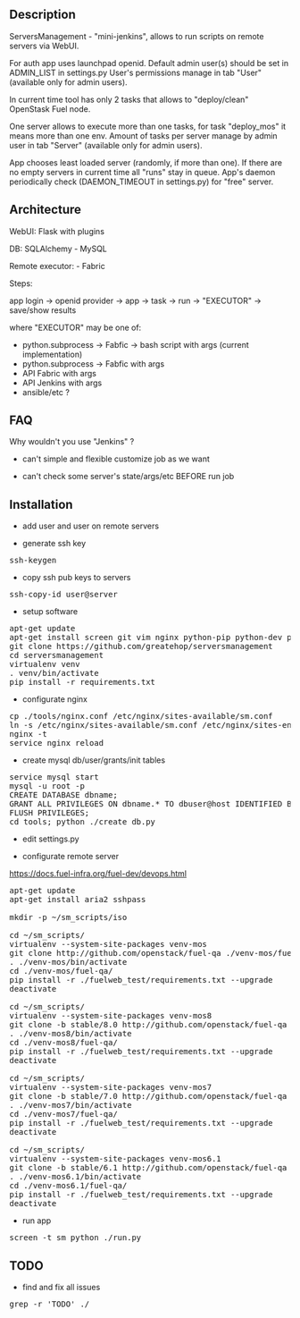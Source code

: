 ## Description

ServersManagement - "mini-jenkins", allows to run scripts on remote servers via WebUI.


For auth app uses launchpad openid. Default admin user(s) should be set in ADMIN_LIST in settings.py
User's permissions manage in tab "User" (available only for admin users).


In current time tool has only 2 tasks that allows to "deploy/clean" OpenStask Fuel node.


One server allows to execute more than one tasks, for task "deploy_mos" it means more than one env.
Amount of tasks per server manage by admin user in tab "Server" (available only for admin users).


App chooses least loaded server (randomly, if more than one).
If there are no empty servers in current time all "runs" stay in queue.
App's daemon periodically check (DAEMON_TIMEOUT in settings.py) for "free" server.


## Architecture

WebUI: Flask with plugins

DB: SQLAlchemy - MySQL

Remote executor: - Fabric

Steps:

app login -> openid provider -> app -> task -> run -> "EXECUTOR" -> save/show results

where "EXECUTOR" may be one of:
- python.subprocess -> Fabfic -> bash script with args (current implementation)
- python.subprocess -> Fabfic with args
- API Fabric with args
- API Jenkins with args
- ansible/etc ?

## FAQ

Why wouldn't you use "Jenkins" ?

- can't simple and flexible customize job as we want

- can't check some server's state/args/etc BEFORE run job

## Installation

- add user and user on remote servers

- generate ssh key

<pre>
ssh-keygen
</pre>

- copy ssh pub keys to servers

<pre>
ssh-copy-id user@server
</pre>

- setup software

<pre>
apt-get update
apt-get install screen git vim nginx python-pip python-dev python-virtualenv mysql-server libmysqlclient-dev
git clone https://github.com/greatehop/serversmanagement
cd serversmanagement
virtualenv venv
. venv/bin/activate
pip install -r requirements.txt
</pre>

- configurate nginx

<pre>
cp ./tools/nginx.conf /etc/nginx/sites-available/sm.conf
ln -s /etc/nginx/sites-available/sm.conf /etc/nginx/sites-enabled/
nginx -t
service nginx reload
</pre>

- create mysql db/user/grants/init tables

<pre>
service mysql start
mysql -u root -p
CREATE DATABASE dbname;
GRANT ALL PRIVILEGES ON dbname.* TO dbuser@host IDENTIFIED BY password WITH GRANT OPTION;
FLUSH PRIVILEGES;
cd tools; python ./create_db.py
</pre>

- edit settings.py

- configurate remote server

https://docs.fuel-infra.org/fuel-dev/devops.html

<pre>
apt-get update
apt-get install aria2 sshpass

mkdir -p ~/sm_scripts/iso

cd ~/sm_scripts/
virtualenv --system-site-packages venv-mos
git clone http://github.com/openstack/fuel-qa ./venv-mos/fuel-qa
. ./venv-mos/bin/activate
cd ./venv-mos/fuel-qa/
pip install -r ./fuelweb_test/requirements.txt --upgrade
deactivate

cd ~/sm_scripts/
virtualenv --system-site-packages venv-mos8
git clone -b stable/8.0 http://github.com/openstack/fuel-qa ./venv-mos8/fuel-qa
. ./venv-mos8/bin/activate
cd ./venv-mos8/fuel-qa/
pip install -r ./fuelweb_test/requirements.txt --upgrade
deactivate

cd ~/sm_scripts/
virtualenv --system-site-packages venv-mos7
git clone -b stable/7.0 http://github.com/openstack/fuel-qa ./venv-mos7/fuel-qa
. ./venv-mos7/bin/activate
cd ./venv-mos7/fuel-qa/
pip install -r ./fuelweb_test/requirements.txt --upgrade
deactivate

cd ~/sm_scripts/
virtualenv --system-site-packages venv-mos6.1
git clone -b stable/6.1 http://github.com/openstack/fuel-qa ./venv-mos6.1/fuel-qa
. ./venv-mos6.1/bin/activate
cd ./venv-mos6.1/fuel-qa/
pip install -r ./fuelweb_test/requirements.txt --upgrade
deactivate
</pre>

- run app

<pre>
screen -t sm python ./run.py
</pre>

## TODO

- find and fix all issues

<pre>
grep -r 'TODO' ./
</pre>
